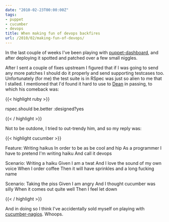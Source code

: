 ```yaml
---
date: "2010-02-23T00:00:00Z"
tags:
- puppet
- cucumber
- devops
title: When making fun of devops backfires
url: /2010/02/making-fun-of-devops/
---
```


In the last couple of weeks I've been playing with
[puppet-dashboard](http://github.com/reductivelabs/puppet-dashboard), and
after deploying it spotted and patched over a few small niggles.

After I sent a couple of fixes upstream I figured that if I was going to
send any more patches I should do it properly and send supporting testcases
too.  Unfortunately (for me) the test suite is in RSpec was just so alien to
me that I stalled.  I mentioned that I'd found it hard to use to
[Dean](http://www.unixdaemon.net/) in passing, to which his comeback was:

{{< highlight ruby >}}

rspec.should be.better :designed?yes

{{< / highlight >}}

Not to be outdone, I tried to out-trendy him, and so my reply was:

{{< highlight cucumber >}}

Feature: Writing haikus
  In order to be as be cool and hip
  As a programmer
  I have to pretend I'm writing haiku
  And call it devops

  Scenario: Writing a haiku
    Given I am a twat
    And I love the sound of my own voice
    When I order coffee
    Then it will have sprinkles and a long fucking name

  Scenario: Taking the piss
    Given I am angry
    And I thought cucumber was silly
    When it comes out quite well
    Then I feel let down

{{< / highlight >}}

And in doing so I think I've accidentally sold myself on playing with
[cucumber-nagios](http://auxesis.github.com/cucumber-nagios/). Whoops.
